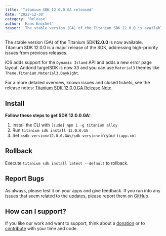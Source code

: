 ```yaml
---
title: 'Titanium SDK 12.0.0.GA released'
date: '2022-12-30'
category: 'Release'
author: 'Hans Knöchel'
teaser: 'The stable version (GA) of the Titanium SDK 12.0.0 is available.'
---
```


The stable version (GA) of the Titanium SDK<b>12.0.0</b> is now available. Titanium SDK 12.0.0 is a major release of the SDK, addressing high-priority issues from previous releases.

iOS adds support for the `Dynamic Island` API and adds a new error page layout. Andorid targetSDK is now 33 and you can use `Material3` themes like `Theme.Titanium.Material3.DayNight`.

For a more detailed overview, known issues and closed tickets, see the release notes: [Titanium SDK 12.0.0.GA Release Note](https://titaniumsdk.com/guide/Titanium_SDK/Titanium_SDK_Release_Notes/Titanium_SDK_Release_Notes_12.x/Titanium_SDK_12.0.0.GA_Release_Note.html).

## Install

**Follow these steps to get SDK 12.0.0.GA:**

1. Install the CLI with `[sudo] npm i -g titanium alloy`
2. Run `titanium sdk install 12.0.0.GA`
3. Set `<sdk-version>12.0.0.GA</sdk-version>` in your `tiapp.xml`

## Rollback

Execute `titanium sdk install latest --default` to rollback.

## Report Bugs

As always, please test it on your apps and give feedback. If you run into any issues that seem related to the updates, please report them on [GitHub](https://github.com/tidev/titanium_mobile/issues).

## How can I support?

If you like our work and want to support, think about a [donation](/donate) or to [contribute](/contribute) with your time and code.
